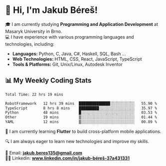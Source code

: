 # 👋 Hi, I'm Jakub Béreš!

🎓 I am currently studying **Programming and Application Development** at Masaryk University in Brno.  
💻 I have experience with various programming languages and technologies, including:  
   - **Languages:** Python, C, Java, C#, Haskell, SQL, Bash ...  
   - **Web Technologies:** HTML, CSS, React, JavaScript, TypeScript  
   - **Tools & Platforms:** Git, Unix/Linux, Autodesk Inventor

## 📊 My Weekly Coding Stats
<!--START_SECTION:waka-->

```txt
Total Time: 22 hrs 19 mins

RobotFramework   12 hrs 39 mins  ██████████████░░░░░░░░░░░   55.90 %
TypeScript       8 hrs 8 mins    █████████░░░░░░░░░░░░░░░░   35.97 %
Python           48 mins         █░░░░░░░░░░░░░░░░░░░░░░░░   03.53 %
Other            19 mins         ▒░░░░░░░░░░░░░░░░░░░░░░░░   01.44 %
YAML             12 mins         ▒░░░░░░░░░░░░░░░░░░░░░░░░   00.89 %
```

<!--END_SECTION:waka-->

🚀 I am currently learning **Flutter** to build cross-platform mobile applications.  

🔍 I am always eager to learn new technologies and improve my skills.  

📩 Email:        **jakub.beres135@gmail.com**  
🧑‍💻 Linkedin:     **www.linkedin.com/in/jakub-béreš-37a431331**


